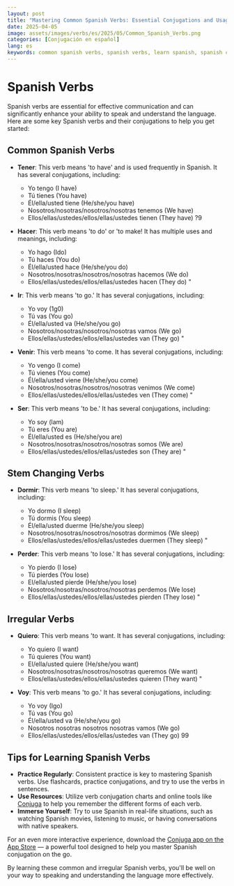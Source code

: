 ```yaml
---
layout: post
title: "Mastering Common Spanish Verbs: Essential Conjugations and Usage Tips for Beginners and Language Learners"
date: 2025-04-05
image: assets/images/verbs/es/2025/05/Common_Spanish_Verbs.png
categories: [Conjugación en español]
lang: es
keywords: common spanish verbs, spanish verbs, learn spanish, spanish conjugation, spanish verb conjugation
---
```


# Spanish Verbs

Spanish verbs are essential for effective communication and can significantly enhance your ability to speak and understand the language. Here are some key Spanish verbs and their conjugations to help you get started:

## Common Spanish Verbs

- **Tener**: This verb means 'to have' and is used frequently in Spanish. It has several conjugations, including:  
  - Yo tengo (I have)  
  - Tú tienes (You have)  
  - Él/ella/usted tiene (He/she/you have)  
  - Nosotros/nosotras/nosotros/nosotras tenemos (We have)  
  - Ellos/ellas/ustedes/ellos/ellas/ustedes tienen (They have) ?9  

- **Hacer**: This verb means 'to do' or 'to make! It has multiple uses and meanings, including:  
  - Yo hago (Ido)  
  - Tú haces (You do)  
  - Él/ella/usted hace (He/she/you do)  
  - Nosotros/nosotras/nosotros/nosotras hacemos (We do)  
  - Ellos/ellas/ustedes/ellos/ellas/ustedes hacen (They do) "  

- **Ir**: This verb means 'to go.' It has several conjugations, including:  
  - Yo voy (1g0)  
  - Tú vas (You go)  
  - Él/ella/usted va (He/she/you go)  
  - Nosotros/nosotras/nosotros/nosotras vamos (We go)  
  - Ellos/ellas/ustedes/ellos/ellas/ustedes van (They go) "  

- **Venir**: This verb means 'to come. It has several conjugations, including:  
  - Yo vengo (I come)  
  - Tú vienes (You come)  
  - Él/ella/usted viene (He/she/you come)  
  - Nosotros/nosotras/nosotros/nosotras venimos (We come)  
  - Ellos/ellas/ustedes/ellos/ellas/ustedes ven (They come) "  

- **Ser**: This verb means 'to be.' It has several conjugations, including:  
  - Yo soy (lam)  
  - Tú eres (You are)  
  - Él/ella/usted es (He/she/you are)  
  - Nosotros/nosotras/nosotros/nosotras somos (We are)  
  - Ellos/ellas/ustedes/ellos/ellas/ustedes son (They are) "  

## Stem Changing Verbs

- **Dormir**: This verb means 'to sleep.' It has several conjugations, including:  
  - Yo dormo (I sleep)  
  - Tú dormis (You sleep)  
  - Él/ella/usted duerme (He/she/you sleep)  
  - Nosotros/nosotras/nosotros/nosotras dormimos (We sleep)  
  - Ellos/ellas/ustedes/ellos/ellas/ustedes duermen (They sleep) "  

- **Perder**: This verb means 'to lose.' It has several conjugations, including:  
  - Yo pierdo (I lose)  
  - Tú pierdes (You lose)  
  - El/ella/usted pierde (He/she/you lose)  
  - Nosotros/nosotras/nosotros/nosotras perdemos (We lose)  
  - Ellos/ellas/ustedes/ellos/ellas/ustedes pierden (They lose) "  

## Irregular Verbs

- **Quiero**: This verb means 'to want. It has several conjugations, including:  
  - Yo quiero (I want)  
  - Tú quieres (You want)  
  - El/ella/usted quiere (He/she/you want)  
  - Nosotros/nosotras/nosotros/nosotras queremos (We want)  
  - Ellos/ellas/ustedes/ellos/ellas/ustedes quieren (They want) "  

- **Voy**: This verb means 'to go.' It has several conjugations, including:  
  - Yo voy (Igo)  
  - Tú vas (You go)  
  - Él/ella/usted va (He/she/you go)  
  - Nosotros nosotras nosotros nosotras vamos (We go)  
  - Ellos/ellas/ustedes/ellos/ellas/ustedes van (They go) 99  

## Tips for Learning Spanish Verbs

- **Practice Regularly**: Consistent practice is key to mastering Spanish verbs. Use flashcards, practice conjugations, and try to use the verbs in sentences.  
- **Use Resources**: Utilize verb conjugation charts and online tools like [Conjuga](https://conjuga.app) to help you remember the different forms of each verb.  
- **Immerse Yourself**: Try to use Spanish in real-life situations, such as watching Spanish movies, listening to music, or having conversations with native speakers.  

For an even more interactive experience, download the [Conjuga app on the App Store](https://apps.apple.com/app/conjuga/id1590682612 ) — a powerful tool designed to help you master Spanish conjugation on the go.


By learning these common and irregular Spanish verbs, you'll be well on your way to speaking and understanding the language more effectively.